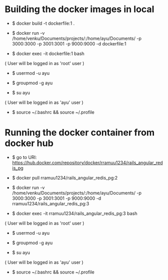 # Building the docker images in local

* $ docker build -t dockerfile:1 .

* $ docker run -v /home/venku/Documents/projects/:/home/ayu/Documents/ -p 3000:3000 -p 3001:3001 -p 9000:9000 -d dockerfile:1

* $ docker exec -it dockerfile:1 bash 

( User will be logged in as 'root' user )

* $ usermod -u <userid of the hostmachine> ayu

* $ groupmod -g <groupid of the hostmachine> ayu

* $ su ayu

( User will be logged in as 'ayu' user )

* $ source ~/.bashrc && source ~/.profile

# Running the docker container from docker hub

* $ go to URl: https://hub.docker.com/repository/docker/rramuu1234/rails_angular_redis_pg

* $ docker pull rramuu1234/rails_angular_redis_pg:2

* $ docker run -v /home/venku/Documents/projects/:/home/ayu/Documents/ -p 3000:3000 -p 3001:3001 -p 9000:9000 -d rramuu1234/rails_angular_redis_pg:3

* $ docker exec -it rramuu1234/rails_angular_redis_pg:3 bash 

( User will be logged in as 'root' user )

* $ usermod -u <userid of the hostmachine> ayu

* $ groupmod -g <groupid of the hostmachine> ayu

* $ su ayu

( User will be logged in as 'ayu' user )

* $ source ~/.bashrc && source ~/.profile